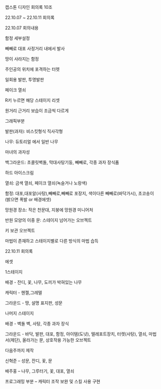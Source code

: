 ﻿캡스톤 디자인 회의록 10조

22.10.07 ~ 22.10.11 회의록 

22.10.07 회의내용

함정 세부설정

빼빼로 대포 사정거리 내에서 발사

땅이 사라지는 함정

주인공의 위치에 포격하는 터렛

일회용 발판, 투명발판

페이크 열쇠

R키 누르면 해당 스테이지 리셋

원거리 근거리 보습이 조금씩 다르게

그래픽부분

발판(과자): 비스킷형식 직사각형

나무: 듀토리얼 에서 일반 나무

마녀의 과자성

백그라운드: 초콜릿벽돌, 막대사탕기둥, 빼빼로, 각종 과자 장식품

하드 아이스크림

열쇠: 금색 열쇠, 페이크 열쇠(녹슬거나 노랑색)

함정: 대포,대포알(사탕),빼빼로,빼빼로 포장지, 색이다른 빼빼로(바닥가시), 초코송이(밝으면 폭발 or 배경에셋)

망원경 장소: 작은 천문대, 지붕에 망원경 미니어처

반원 모양의 이중 문: 스테이지 넘어가는 오브젝트

키 보관 오브젝트

마법이 존재하고 스테이지별로 다른 방식의 마법 습득

22.10.11 회의록

에셋

1스테이지

배경 - 잔디, 꽃, 나무, 도끼가 박혀있는 나무

캐릭터 - 헨젤,그레텔

그라운드 - 땅, 설명 표지판, 성문

나머지 스테이지

배경 - 벽돌 벽, 사탕, 각종 과자 장식

그라운드 - 바닥, 발판, 대포, 함정, 아이템(도넛), 텔레포트장치, 터렛(사탕), 열쇠, 마법서(제단), 올라가는 문, 상호작용 가능한 오브젝트

다음주까지 제작

신혁준 – 성문, 잔디, 꽃, 문

배주홍 – 나무, 그루터기, 꽃, 대포, 열쇠

프로그래밍 부분 – 캐릭터 조작 보완 및 스킬 사용 구현

